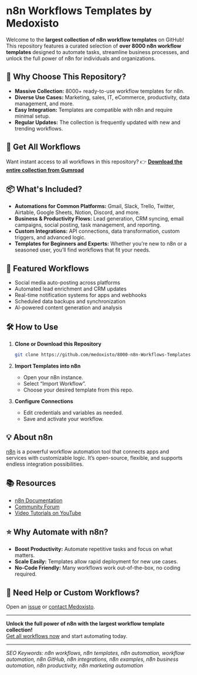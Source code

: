 # n8n Workflows Templates by Medoxisto

Welcome to the **largest collection of n8n workflow templates** on GitHub! This repository features a curated selection of **over 8000 n8n workflow templates** designed to automate tasks, streamline business processes, and unlock the full power of n8n for individuals and organizations.

## 🚀 Why Choose This Repository?

- **Massive Collection:** 8000+ ready-to-use workflow templates for n8n.
- **Diverse Use Cases:** Marketing, sales, IT, eCommerce, productivity, data management, and more.
- **Easy Integration:** Templates are compatible with n8n and require minimal setup.
- **Regular Updates:** The collection is frequently updated with new and trending workflows.

## 🔗 Get All Workflows

Want instant access to all workflows in this repository?
👉 **[Download the entire collection from Gumroad](https://barichati.gumroad.com/)**

## 📦 What's Included?

- **Automations for Common Platforms:** Gmail, Slack, Trello, Twitter, Airtable, Google Sheets, Notion, Discord, and more.
- **Business & Productivity Flows:** Lead generation, CRM syncing, email campaigns, social posting, task management, and reporting.
- **Custom Integrations:** API connections, data transformation, custom triggers, and advanced logic.
- **Templates for Beginners and Experts:** Whether you’re new to n8n or a seasoned user, you’ll find workflows that fit your needs.

## 🌟 Featured Workflows

- Social media auto-posting across platforms
- Automated lead enrichment and CRM updates
- Real-time notification systems for apps and webhooks
- Scheduled data backups and synchronization
- AI-powered content generation and analysis

## 🛠️ How to Use

1. **Clone or Download this Repository**
   ```bash
   git clone https://github.com/medoxisto/8000-n8n-Workflows-Templates.git
   ```
2. **Import Templates into n8n**
   - Open your n8n instance.
   - Select “Import Workflow”.
   - Choose your desired template from this repo.

3. **Configure Connections**
   - Edit credentials and variables as needed.
   - Save and activate your workflow.

## 💡 About n8n

[n8n](https://n8n.io/) is a powerful workflow automation tool that connects apps and services with customizable logic. It’s open-source, flexible, and supports endless integration possibilities.

## 📚 Resources

- [n8n Documentation](https://docs.n8n.io/)
- [Community Forum](https://community.n8n.io/)
- [Video Tutorials on YouTube](https://www.youtube.com/c/n8n_io)

## ⭐ Why Automate with n8n?

- **Boost Productivity:** Automate repetitive tasks and focus on what matters.
- **Scale Easily:** Templates allow rapid deployment for new use cases.
- **No-Code Friendly:** Many workflows work out-of-the-box, no coding required.

## 💬 Need Help or Custom Workflows?

Open an [issue](https://github.com/medoxisto/8000-n8n-Workflows-Templates/issues) or [contact Medoxisto](mailto:medoxisto@gmail.com).

---

**Unlock the full power of n8n with the largest workflow template collection!**  
[Get all workflows now](https://barichati.gumroad.com/) and start automating today.

---

*SEO Keywords: n8n workflows, n8n templates, n8n automation, workflow automation, n8n GitHub, n8n integrations, n8n examples, n8n business automation, n8n productivity, n8n marketing automation*
